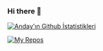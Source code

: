 ### Hi there 👋

[![Anday'ın Github İstatistikleri](https://github-readme-stats.vercel.app/api?username=Anday99&show_icons=true&theme=tokyonight)](https://github.com/Anday99/github-readme-stats)

[![My Repos](https://github-readme-stats.vercel.app/api/pin/?username=Anday99&repo=GameProject&show_owner=true)](https://github.com/Anday99/GameProject)
